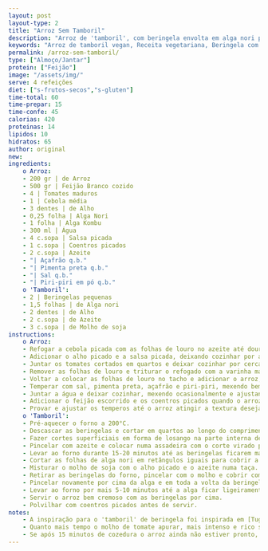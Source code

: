 ```yaml
---
layout: post
layout-type: 2
title: "Arroz Sem Tamboril"
description: "Arroz de 'tamboril', com beringela envolta em alga nori para um toque do mar"
keywords: "Arroz de tamboril vegan, Receita vegetariana, Beringela com alga nori, Feijão branco, Algas na culinária, Cozinha plant-based, Prato de arroz cremoso, Alternativa ao peixe, Refeição sem glúten, Jantar saudável"
permalink: /arroz-sem-tamboril/
type: ["Almoço/Jantar"]
protein: ["Feijão"]
image: "/assets/img/"
serve: 4 refeições
diet: ["s-frutos-secos","s-gluten"]
time-total: 60
time-prepar: 15
time-confe: 45
calorias: 420
proteinas: 14
lipidos: 10
hidratos: 65
author: original
new:
ingredients:
    o Arroz:
    - 200 gr | de Arroz
    - 500 gr | Feijão Branco cozido
    - 4 | Tomates maduros
    - 1 | Cebola média
    - 3 dentes | de Alho
    - 0,25 folha | Alga Nori
    - 1 folha | Alga Kombu
    - 300 ml | Água
    - 4 c.sopa | Salsa picada
    - 1 c.sopa | Coentros picados
    - 2 c.sopa | Azeite
    - "| Açafrão q.b."
    - "| Pimenta preta q.b."
    - "| Sal q.b."
    - "| Piri-piri em pó q.b."
    o 'Tamboril':
    - 2 | Beringelas pequenas
    - 1,5 folhas | de Alga nori
    - 2 dentes | de Alho
    - 2 c.sopa | de Azeite
    - 3 c.sopa | de Molho de soja
instructions:
    o Arroz:
    - Refogar a cebola picada com as folhas de louro no azeite até dourar.
    - Adicionar o alho picado e a salsa picada, deixando cozinhar por alguns minutos.
    - Juntar os tomates cortados em quartos e deixar cozinhar por cerca de 30 minutos até ficarem bem macios.
    - Remover as folhas de louro e triturar o refogado com a varinha mágica até obter um molho homogéneo.
    - Voltar a colocar as folhas de louro no tacho e adicionar o arroz, as algas nori e kombu.
    - Temperar com sal, pimenta preta, açafrão e piri-piri, mexendo bem para envolver os sabores.
    - Juntar a água e deixar cozinhar, mexendo ocasionalmente e ajustando a quantidade de água, se necessário.
    - Adicionar o feijão escorrido e os coentros picados quando o arroz estiver quase cozido.
    - Provar e ajustar os temperos até o arroz atingir a textura desejada.
    o 'Tamboril':
    - Pré-aquecer o forno a 200°C.
    - Descascar as beringelas e cortar em quartos ao longo do comprimento.
    - Fazer cortes superficiais em forma de losango na parte interna de cada pedaço.
    - Pincelar com azeite e colocar numa assadeira com o corte virado para baixo.
    - Levar ao forno durante 15-20 minutos até as beringelas ficarem macias.
    - Cortar as folhas de alga nori em retângulos iguais para cobrir a parte superior das beringelas.
    - Misturar o molho de soja com o alho picado e o azeite numa taça.
    - Retirar as beringelas do forno, pincelar com o molho e cobrir com uma tira de alga nori.
    - Pincelar novamente por cima da alga e em toda a volta da beringela.
    - Levar ao forno por mais 5-10 minutos até a alga ficar ligeiramente tostada.
    - Servir o arroz bem cremoso com as beringelas por cima.
    - Polvilhar com coentros picados antes de servir.
notes:
    - A inspiração para o 'tamboril' de beringela foi inspirada em [Tuga Vegetal] (https://tugavegetal.com/arroz-com-peixinho-vegano/).
    - Quanto mais tempo o molho de tomate apurar, mais intenso e rico será o seu sabor.
    - Se após 15 minutos de cozedura o arroz ainda não estiver pronto, retire a alga kombu para evitar que o sabor fique amargo.
---
```


